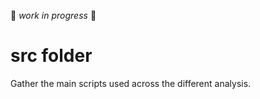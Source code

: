 :construction: *work in progress* :construction:

# src folder

Gather the main scripts used across the different analysis.

<!---
- **predictors.R**

different 2-class predictors in R.

- **evaluate.R**

evaluation scripts in R.

include:
	
	- cross-validation
	- leave-one-out

--->